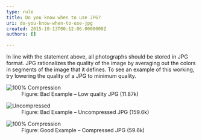 ```yaml
---
type: rule
title: Do you know when to use JPG?
uri: do-you-know-when-to-use-jpg
created: 2015-10-13T00:12:06.0000000Z
authors: []

---
```




<span class='intro'> <div>In line with the statement above, all photographs should be stored in JPG format. JPG rationalizes the quality of the image by averaging out the colors in segments of the image that it defines. To see an example of this working, try lowering the quality of a JPG to minimum quality.</div> </span>

<dl class="badImage"><dt><img src="/PublishingImages/Screen-JPGQuality1.jpg" alt="100% Compression" /></dt><dd>Figure&#58; Bad Example – Low quality JPG (11.87k)</dd></dl><dl class="badImage"><dt><img src="/PublishingImages/Screen-JPGQuality2.jpg" alt="Uncompressed" /></dt><dd>Figure&#58; Bad Example – Uncompressed JPG (159.6k)</dd></dl><dl class="goodImage"><dt><img src="/PublishingImages/Screen-JPGQuality3.jpg" alt="100% Compression" /></dt><dd>Figure&#58; Good Example – Compressed JPG (59.6k)</dd></dl>



